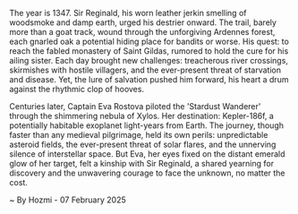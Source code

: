 
The year is 1347.  Sir Reginald, his worn leather jerkin smelling of woodsmoke and damp earth, urged his destrier onward.  The trail, barely more than a goat track, wound through the unforgiving Ardennes forest, each gnarled oak a potential hiding place for bandits or worse.  His quest: to reach the fabled monastery of Saint Gildas, rumored to hold the cure for his ailing sister.  Each day brought new challenges: treacherous river crossings, skirmishes with hostile villagers, and the ever-present threat of starvation and disease.  Yet, the lure of salvation pushed him forward, his heart a drum against the rhythmic clop of hooves.

Centuries later, Captain Eva Rostova piloted the 'Stardust Wanderer' through the shimmering nebula of Xylos.  Her destination: Kepler-186f, a potentially habitable exoplanet light-years from Earth.  The journey, though faster than any medieval pilgrimage, held its own perils: unpredictable asteroid fields, the ever-present threat of solar flares, and the unnerving silence of interstellar space.  But Eva, her eyes fixed on the distant emerald glow of her target, felt a kinship with Sir Reginald, a shared yearning for discovery and the unwavering courage to face the unknown, no matter the cost.

~ By Hozmi - 07 February 2025
